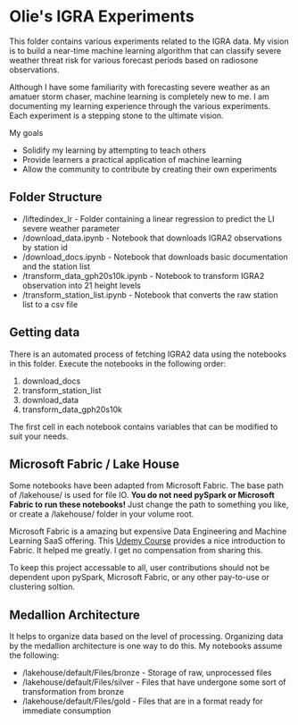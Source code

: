# Olie's IGRA Experiments
This folder contains various experiments related to the IGRA data. My vision is to build a near-time machine learning algorithm that can classify severe weather threat risk for various forecast periods based on radiosone observations.

Although I have some familiarity with forecasting severe weather as an amatuer storm chaser, machine learning is completely new to me. I am documenting my learning experience through the various experiments. Each experiment is a stepping stone to the ultimate vision.

My goals
 - Solidify my learning by attempting to teach others
 - Provide learners a practical application of machine learning
 - Allow the community to contribute by creating their own experiments

## Folder Structure
- /liftedindex_lr - Folder containing a linear regression to predict the LI severe weather parameter
- /download_data.ipynb - Notebook that downloads IGRA2 observations by station id
- /download_docs.ipynb - Notebook that downloads basic documentation and the station list
- /transform_data_gph20s10k.ipynb - Notebook to transform IGRA2 observation into 21 height levels
- /transform_station_list.ipynb - Notebook that converts the raw station list to a csv file

## Getting data
There is an automated process of fetching IGRA2 data using the notebooks in this folder. Execute the notebooks in the following order:

1. download_docs
2. transform_station_list
3. download_data
4. transform_data_gph20s10k

The first cell in each notebook contains variables that can be modified to suit your needs.

## Microsoft Fabric / Lake House
Some notebooks have been adapted from Microsoft Fabric. The base path of /lakehouse/ is used for file IO. **You do not need pySpark or Microsoft Fabric to run these notebooks!** Just change the path to something you like, or create a /lakehouse/ folder in your volume root.

Microsoft Fabric is a amazing but expensive Data Engineering and Machine Learning SaaS offering. This [Udemy Course](https://www.udemy.com/course/microsoft-fabric-k/) provides a nice introduction to Fabric. It helped me greatly. I get no compensation from sharing this.

To keep this project accessable to all, user contributions should not be dependent upon pySpark, Microsoft Fabric, or any other pay-to-use or clustering soltion.

## Medallion Architecture
It helps to organize data based on the level of processing. Organizing data by the medallion architecture is one way to do this. My notebooks assume the following:

- /lakehouse/default/Files/bronze - Storage of raw, unprocessed files
- /lakehouse/default/Files/silver - Files that have undergone some sort of transformation from bronze
- /lakehouse/default/Files/gold - Files that are in a format ready for immediate consumption
